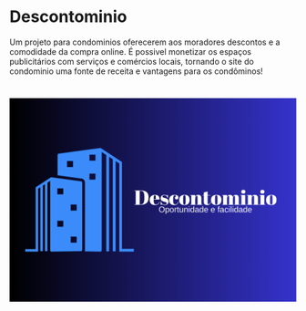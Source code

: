 # Descontominio 

Um projeto para condominios oferecerem aos moradores descontos e a comodidade da compra online.
É possivel monetizar os espaços publicitários com serviços e comércios locais, tornando o site do condominio uma fonte de receita e vantagens para os condôminos!

<h1 aling = "center">
    <img alt="Descontomino" title="Dscontominio" src="imagens/Descontominio.png"/>
</h1>